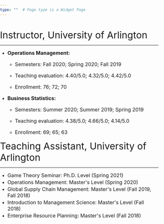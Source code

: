 ```yaml
---
type: ""  # Page type is a Widget Page
---
```

<div class="article-container pt-3"><h1></h1>
<div class=article-metadata></div>
</div>

<style>
html, body {
                margin: 0;
                padding: 0;
         }
  
he {
  font-size: 30px;
}

se {
  font-size: 16px;
}

li{
  margin: 2px 0;
}

hr { 
  margin-top: 2px; margin-bottom: 2px 
}


</style>

<div class=article-container><div class=article-style>

<he>Instructor, University of Arlington</he>
<hr>

<ul><li><se><strong>Operations Management:</strong></se>
  <ul>
  <li><p style="font-size:16px;">Semesters: Fall 2020; Spring 2020; Fall 2019</em></p></li>
  <li><p style="font-size:16px;">Teaching evaluation: 4.40/5.0; 4.32/5.0; 4.42/5.0</p></li>  
  <li><p style="font-size:16px;">Enrollment: 76; 72; 70</em></p></li>
  </ul>
 </li>

<li><se><strong>Business Statistics:</strong></se>
  <ul>
  <li><p style="font-size:16px;">Semesters: Summer 2020; Summer 2019; Spring 2019</em></p></li>
  <li><p style="font-size:16px;">Teaching evaluation: 4.38/5.0; 4.66/5.0; 4.14/5.0</p></li>  
  <li><p style="font-size:16px;">Enrollment: 69; 65; 63</em></p></li>
  </ul>
 </li></ul>

<he>Teaching Assistant, University of Arlington</he> 
<hr>

<ul>
  <li><se>Game Theory Seminar: Ph.D. Level (Spring 2021)</se>
  <li><se>Operations Management: Master's Level (Spring 2020)</se>
 <li><se>Global Supply Chain Management: Master's Level (Fall 2019, Fall 2018)</se>
  <li><se>Introduction to Management Science: Master's Level (Fall 2018)</se>
  <li><se>Enterprise Resource Planning: Master's Level (Fall 2018)</se>
</ul>

<p></p></div></div></article>

